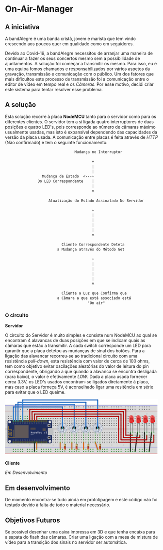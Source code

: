 # On-Air-Manager

## A iniciativa

A bandAlegre é uma banda cristã, jovem e marista que tem vindo crescendo aos poucos quer em qualidade como em seguidores. 

Devido ao Covid-19, a bandAlegre necessitou de arranjar uma maneira de continuar a fazer os seus concertos mesmo sem a possibilidade de ajuntamentos. A solução foi começar a transmitir os mesmo.
Para isso, eu e uma equipa fomos chamados e responsabilizados por vários aspetos da gravação, transmissão e comunicação com o público.
Um dos fatores que mais dificultou este processo de transmissão foi a comunicação entre o editor de vídeo em tempo real e os *Câmeras*.
Por esse motivo, decidi criar este sistema para tentar resolver esse problema.

## A solução

Esta solução recorre à placa **NodeMCU** tanto para o servidor como para os diferentes clientes.
O servidor tem a si ligada quatro interruptores de duas posições e quatro LED's, pois corresponde ao número de câmaras máximo usualmente usadas, mas isto é expansível dependendo das capacidades da versão da placa usada.
A comunicação entre placas é feita através de *HTTP* (Não confirmado) e tem o seguinte funcionamento:

                                    Mudança no Interruptor

                                            +
                                            |
                                            |
                     Mudança de Estado  <---+
                   Do LED Correspondente    |
                                            |
                                            v

                        Atualização do Estado Assinalado No Servidor

                                            +
                                            |
                                            |
                                            |
                                            |
                                            v
                                                                                
                              Cliente Correspondente Deteta
                            a Mudança através do Método Get

                                            +
                                            |
                                            |
                                            |
                                            |
                                            v

                              Cliente a Luz que Confirma que
                            a Câmara a que está associado está
                                          "On air"

###   O circuito
  **Servidor**

   O circuito do Servidor é muito simples e consiste num NodeMCU ao qual se encontram 4 alavancas de duas posições em que se indicam quais as câmaras que estão a transmitir. A cada switch corresponde um LED para garantir que a placa detetou as mudanças de sinal dos botões. Para a ligação das alavancar recorreu-se ao tradicional circuito com uma resistência *pull-down*, esta resistência com valor de cerca de 100 ohms, tem como objetivo evitar oscilações aleatórias do valor de leitura do pin correspondente, obrigando a que quando a alavanca se encontra desligada (para baixo), o valor é efetivamente *LOW*. Dada a placa usada fornecer cerca 3.3V, os LED's usados encontram-se ligados diretamente à placa, mas caso a placa forneça 5V, é aconselhado ligar uma resitência em série para evitar que o LED queime.

   ![Imagem do Circuito do Servidor](https://github.com/ManuelFSousa/On-Air-Cameras-Manager/blob/main/Diagramas/Circuito_Servidor.png)

   **Cliente**
   
   *Em Desenvolvimento*

## Em desenvolvimento

De momento encontra-se tudo ainda em prototipagem e este código não foi testado devido à falta de todo o material necessário.

## Objetivos Futuros

Se possível desenhar uma caixa impressa em 3D e que tenha encaixa para a sapata do flash das câmaras.
Criar uma ligação com a mesa de mistura de vídeo para a transição dos sinais no servidor ser automática.